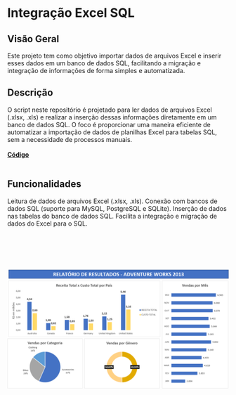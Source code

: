 # Integração Excel SQL
## Visão Geral
Este projeto tem como objetivo importar dados de arquivos Excel e inserir esses dados em um banco de dados SQL, facilitando a migração e integração de informações de forma simples e automatizada.

## Descrição
O script neste repositório é projetado para ler dados de arquivos Excel (.xlsx, .xls) e realizar a inserção dessas informações diretamente em um banco de dados SQL. O foco é proporcionar uma maneira eficiente de automatizar a importação de dados de planilhas Excel para tabelas SQL, sem a necessidade de processos manuais.
<br><br>
**[Código](https://github.com/maraysamacedo/integracaoexcelsql/blob/main/1%C2%BA%20PROJETO%20COM%20EXCEL/Query%20com%20integra%C3%A7%C3%A3o%20e%20commit%20com%20Excel.sql)**
<br><br>
## Funcionalidades
Leitura de dados de arquivos Excel (.xlsx, .xls).
Conexão com bancos de dados SQL (suporte para MySQL, PostgreSQL e SQLite).
Inserção de dados nas tabelas do banco de dados SQL.
Facilita a integração e migração de dados do Excel para o SQL.

<br><br><br><br>


![Demonstração do Projeto](img/Projeto%20Integração%20EXCEL%20e%20SQ.png
)
